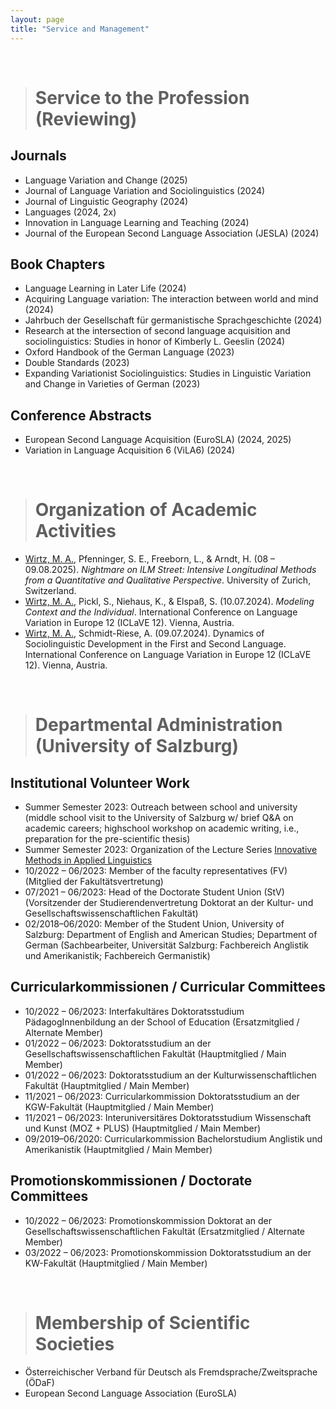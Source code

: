 ```yaml
---
layout: page
title: "Service and Management"
---
```



<br>

> # Service to the Profession (Reviewing)

## Journals

- Language Variation and Change (2025)
- Journal of Language Variation and Sociolinguistics (2024)
- Journal of Linguistic Geography (2024)
- Languages (2024, 2x)
- Innovation in Language Learning and Teaching (2024)
- Journal of the European Second Language Association (JESLA) (2024)

## Book Chapters

- Language Learning in Later Life (2024)
- Acquiring Language variation: The interaction between world and mind (2024)
- Jahrbuch der Gesellschaft für germanistische Sprachgeschichte (2024)
- Research at the intersection of second language acquisition and sociolinguistics: Studies in honor of Kimberly L. Geeslin (2024)
- Oxford Handbook of the German Language (2023)
- Double Standards (2023)
- Expanding Variationist Sociolinguistics: Studies in Linguistic Variation and Change in Varieties of German (2023)

## Conference Abstracts

- European Second Language Acquisition (EuroSLA) (2024, 2025)
- Variation in Language Acquisition 6 (ViLA6) (2024)


<br>

> # Organization of Academic Activities

- <u>Wirtz, M. A.</u>, Pfenninger, S. E., Freeborn, L., & Arndt, H. (08 – 09.08.2025). *Nightmare on ILM Street: Intensive Longitudinal Methods from a Quantitative and Qualitative Perspective*. University of Zurich, Switzerland.
- <u>Wirtz, M. A.</u>, Pickl, S., Niehaus, K., & Elspaß, S. (10.07.2024). *Modeling Context and the Individual*. International Conference on Language Variation in Europe 12 (ICLaVE 12). Vienna, Austria.
- <u>Wirtz, M. A.</u>, Schmidt-Riese, A. (09.07.2024). Dynamics of Sociolinguistic Development in the First and Second Language. International Conference on Language Variation in Europe 12 (ICLaVE 12). Vienna, Austria.


<br>

> # Departmental Administration (University of Salzburg)

## Institutional Volunteer Work

- Summer Semester 2023: Outreach between school and university (middle school visit to the University of Salzburg w/ brief Q&A on academic careers; highschool workshop on academic writing, i.e., preparation for the pre-scientific thesis) 
- Summer Semester 2023: Organization of the Lecture Series [Innovative Methods in Applied Linguistics](https://masonwirtz.github.io/IMiAL/)
- 10/2022 – 06/2023: Member of the faculty representatives (FV) (Mitglied der Fakultätsvertretung)
- 07/2021 – 06/2023: Head of the Doctorate Student Union (StV) (Vorsitzender der Studierendenvertretung Doktorat an der Kultur- und Gesellschaftswissenschaftlichen Fakultät)
- 02/2018–06/2020: Member of the Student Union, University of Salzburg: Department of English and American Studies; Department of German (Sachbearbeiter, Universität Salzburg: Fachbereich Anglistik und Amerikanistik; Fachbereich Germanistik)

## Curricularkommissionen / Curricular Committees

- 10/2022 – 06/2023: Interfakultäres Doktoratsstudium PädagogInnenbildung an der School of Education (Ersatzmitglied / Alternate Member)
- 01/2022 – 06/2023: Doktoratsstudium an der Gesellschaftswissenschaftlichen Fakultät (Hauptmitglied / Main Member)
- 01/2022 – 06/2023: Doktoratsstudium an der Kulturwissenschaftlichen Fakultät (Hauptmitglied / Main Member)
- 11/2021 – 06/2023: Curricularkommission Doktoratsstudium an der KGW-Fakultät (Hauptmitglied / Main Member)
- 11/2021 – 06/2023: Interuniversitäres Doktoratsstudium Wissenschaft und Kunst (MOZ + PLUS) (Hauptmitglied / Main Member)
- 09/2019–06/2020: Curricularkommission Bachelorstudium Anglistik und Amerikanistik (Hauptmitglied / Main Member)

## Promotionskommissionen / Doctorate Committees

- 10/2022 – 06/2023: Promotionskommission Doktorat an der Gesellschaftswissenschaftlichen Fakultät (Ersatzmitglied / Alternate Member)
- 03/2022 – 06/2023: Promotionskommission Doktoratsstudium an der KW-Fakultät (Hauptmitglied / Main Member)


<br>

> # Membership of Scientific Societies

- Österreichischer Verband für Deutsch als Fremdsprache/Zweitsprache (ÖDaF)
- European Second Language Association (EuroSLA)




